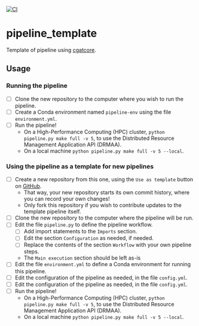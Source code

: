 [![CI](https://github.com/sims-lab/pipeline_template/actions/workflows/build.yml/badge.svg)](https://github.com/sims-lab/pipeline_template/actions/workflows/build.yml)

# pipeline_template

Template of pipeline using [cgatcore][link-cgatcore].

[link-cgatcore]: https://github.com/cgat-developers/cgat-core

## Usage

### Running the pipeline

- [ ] Clone the new repository to the computer where you wish to run the pipeline.
- [ ] Create a Conda environment named `pipeline-env` using the file `environment.yml`. 
- [ ] Run the pipeline!
  + On a High-Performance Computing (HPC) cluster, `python pipeline.py make full -v 5`, to use the Distributed Resource Management Application API (DRMAA).
  + On a local machine `python pipeline.py make full -v 5 --local`.

### Using the pipeline as a template for new pipelines

- [ ] Create a new repository from this one, using the `Use as template` button on [GitHub](https://github.com/sims-lab/pipeline_template).
  + That way, your new repository starts its own commit history, where you can record your own changes!
  + Only fork this repository if you wish to contribute updates to the template pipeline itself.
- [ ] Clone the new repository to the computer where the pipeline will be run.
- [ ] Edit the file `pipeline.py` to define the pipeline workflow.
  + [ ] Add import statements to the `Imports` section.
  + [ ] Edit the section `Configuration` as needed, if needed.
  + [ ] Replace the contents of the section `Workflow` with your own pipeline steps.
  + The `Main execution` section should be left as-is
- [ ] Edit the file `environment.yml` to define a Conda environment for running this pipeline.
- [ ] Edit the configuration of the pipeline as needed, in the file `config.yml`.
- [ ] Edit the configuration of the pipeline as needed, in the file `config.yml`.
- [ ] Run the pipeline!
  + On a High-Performance Computing (HPC) cluster, `python pipeline.py make full -v 5`, to use the Distributed Resource Management Application API (DRMAA).
  + On a local machine `python pipeline.py make full -v 5 --local`.
